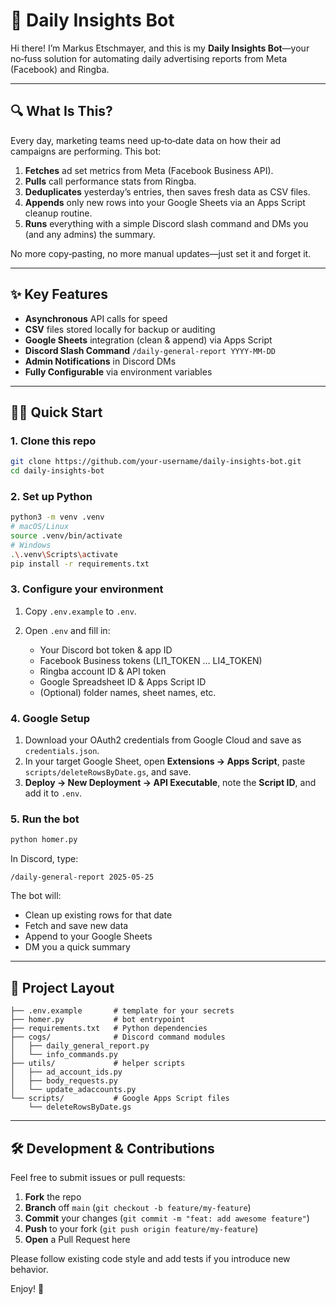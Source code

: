 # 🚀 Daily Insights Bot

Hi there! I’m Markus Etschmayer, and this is my **Daily Insights Bot**—your no‑fuss solution for automating daily advertising reports from Meta (Facebook) and Ringba.

---

## 🔍 What Is This?

Every day, marketing teams need up‑to‑date data on how their ad campaigns are performing. This bot:

1. **Fetches** ad set metrics from Meta (Facebook Business API).
2. **Pulls** call performance stats from Ringba.
3. **Deduplicates** yesterday’s entries, then saves fresh data as CSV files.
4. **Appends** only new rows into your Google Sheets via an Apps Script cleanup routine.
5. **Runs** everything with a simple Discord slash command and DMs you (and any admins) the summary.

No more copy‑pasting, no more manual updates—just set it and forget it.

---

## ✨ Key Features

* **Asynchronous** API calls for speed
* **CSV** files stored locally for backup or auditing
* **Google Sheets** integration (clean & append) via Apps Script
* **Discord Slash Command** `/daily-general-report YYYY-MM-DD`
* **Admin Notifications** in Discord DMs
* **Fully Configurable** via environment variables

---

## 🏄‍♂️ Quick Start

### 1. Clone this repo

```bash
git clone https://github.com/your-username/daily-insights-bot.git
cd daily-insights-bot
```

### 2. Set up Python

```bash
python3 -m venv .venv
# macOS/Linux
source .venv/bin/activate
# Windows
.\.venv\Scripts\activate
pip install -r requirements.txt
```

### 3. Configure your environment

1. Copy `.env.example` to `.env`.
2. Open `.env` and fill in:

   * Your Discord bot token & app ID
   * Facebook Business tokens (LI1\_TOKEN … LI4\_TOKEN)
   * Ringba account ID & API token
   * Google Spreadsheet ID & Apps Script ID
   * (Optional) folder names, sheet names, etc.

### 4. Google Setup

1. Download your OAuth2 credentials from Google Cloud and save as `credentials.json`.
2. In your target Google Sheet, open **Extensions → Apps Script**, paste `scripts/deleteRowsByDate.gs`, and save.
3. **Deploy → New Deployment → API Executable**, note the **Script ID**, and add it to `.env`.

### 5. Run the bot

```bash
python homer.py
```

In Discord, type:

```
/daily-general-report 2025-05-25
```

The bot will:

* Clean up existing rows for that date
* Fetch and save new data
* Append to your Google Sheets
* DM you a quick summary

---

## 📁 Project Layout

```
├── .env.example       # template for your secrets
├── homer.py           # bot entrypoint
├── requirements.txt   # Python dependencies
├── cogs/              # Discord command modules
│   ├── daily_general_report.py
│   └── info_commands.py
├── utils/             # helper scripts
│   ├── ad_account_ids.py
│   ├── body_requests.py
│   └── update_adaccounts.py
└── scripts/           # Google Apps Script files
    └── deleteRowsByDate.gs
```

---

## 🛠️ Development & Contributions

Feel free to submit issues or pull requests:

1. **Fork** the repo
2. **Branch** off `main` (`git checkout -b feature/my-feature`)
3. **Commit** your changes (`git commit -m "feat: add awesome feature"`)
4. **Push** to your fork (`git push origin feature/my-feature`)
5. **Open** a Pull Request here

Please follow existing code style and add tests if you introduce new behavior.


Enjoy! 🎉
